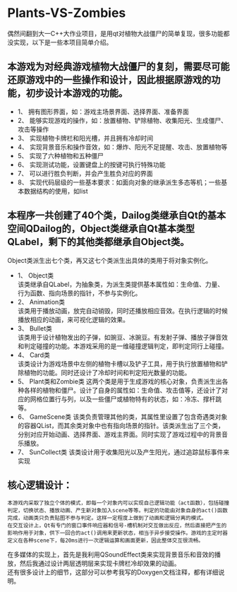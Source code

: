 # Plants-VS-Zombies
偶然间翻到大一C++大作业项目，是用qt对植物大战僵尸的简单复现，很多功能都没实现，以下是一些本项目简单介绍。   
## 本游戏为对经典游戏植物大战僵尸的复刻，需要尽可能还原游戏中的一些操作和设计，因此根据原游戏的功能，初步设计本游戏的功能。   
- 1、	拥有图形界面，如：游戏主场景界面、选择界面、准备界面  
- 2、	能够实现游戏的操作，如：放置植物、铲除植物、收集阳光、生成僵尸、攻击等操作  
- 3、	实现植物卡牌栏和阳光槽，并且拥有冷却时间  
- 4、	实现背景音乐和操作音效，如：爆炸、阳光不足提醒、攻击、放置植物等  
- 5、	实现了六种植物和五种僵尸  
- 6、	实现测试功能，设置键盘上的按键可执行特殊功能  
- 7、	可以进行胜负判断，并会产生胜负对应的界面  
- 8、	实现代码层级的一些基本要求：如面向对象的继承派生多态等机；一些基本数据结构的使用，如list  

## 本程序一共创建了40个类，Dailog类继承自Qt的基本空间QDailog的，Object类继承自Qt基本类型QLabel，剩下的其他类都继承自Object类。  
Object类派生出七个类，再又这七个类派生出具体的类用于将对象实例化。  
- 1、	Object类  
该类继承自QLabel，为抽象类，为派生类提供基本属性如：生命值、力量、行为函数、指向场景的指针，不参与实例化。  
- 2、	Animation类  
该类用于播放动画，放完自动销毁，同时还播放相应音效。在执行逻辑的时候播放相应的动画，来可视化逻辑的效果。  
- 3、	Bullet类  
该类用于设计植物发出的子弹，如豌豆、冰豌豆。有发射子弹、播放子弹音效和判定碰撞的功能。本游戏采用的是一维碰撞逻辑判定，即判定同行上碰撞。  
- 4、	Card类  
该类设计为游戏场景中左侧的植物卡槽以及铲子工具，用于执行放置植物和铲除植物的功能。同时还设计了冷却时间和判定阳光数量的功能。  
- 5、	Plant类和Zombie类
这两个类是用于生成游戏的核心对象，负责派生出各种各样的植物和僵尸。设计了自身的属性如：生命值、攻击值等，还设计了对应的网格位置行与列，以及一些僵尸或植物特有的状态，如：冷冻、撑杆跳等。  
- 6、	GameScene类
该类负责管理其他的类，其属性里设置了包含奇遇类对象的容器QList，而其余类对象中也有指向场景的指针。该类派生出了三个类，分别对应开始动画、选择界面、游戏主界面。同时实现了游戏过程中的背景音乐播放。  
- 7、	SunCollect类
该类设计用于收集阳光以及产生阳光，通过追踪鼠标事件来实现  

## 核心逻辑设计：
	本游戏内采取了独立个体的模式，即每一个对象内可以实现自己逻辑功能（act函数），包括碰撞判定，切换状态、播放动画、产生新对象加入scene等等。判定的功能由对象自身的act()函数完成，动画类只负责贴图不参与判定。这样一定程度上做到了动画和逻辑分离的模式。  
	在交互设计上，Qt有专门的窗口事件响应器和信号-槽机制对交互做出反应，然后直接把产生的影响作用于对象，供下一回合的act()调用来更新状态，相当于异步接受操作。游戏的主定时器定义在各种scene下，每20ms进行一次逻辑运算和画面更新，因此整体交互很流畅。  
在多媒体的实现上，首先是我利用QSoundEffect类来实现背景音乐和音效的播放，然后我通过设计两层透明层来实现卡牌栏冷却效果的动画。  
	还有很多设计上的细节，这部分可以参考我写的Doxygen文档注释，都有详细说明。  


